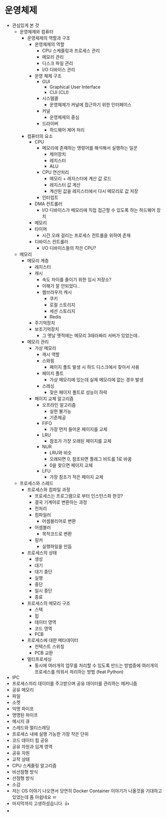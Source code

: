 # 운영체제
* 관심있게 본 것
    * 운영체제와 컴퓨터
        * 운영체제의 역할과 구조
            * 운영체제의 역할
                * CPU 스케줄링과 프로세스 관리
                * 메모리 관리
                * 디스크 파일 관리
                * I/O 디바이스 관리
            * 운영 체제 구조
                * GUI
                    * Graphical User Interface
                    * CUI (CLI)
                * 시스템콜
                    * 운영체제가 커널에 접근하기 위한 인터페이스
                * 커널
                    * 운영체제의 중심
                * 드라이버
                    * 하드웨어 제어 처리
        * 컴퓨터의 요소
            * CPU
                * 메모리에 존재하는 명령어를 해석해서 실행하는 일꾼
                    * 제어장치
                    * 레지스터
                    * ALU
                * CPU 연산처리
                    * 메모리 + 레지스터에 계산 값 로드
                    * 레지스터 값 계산
                    * 계산된 값을 레지스터에서 다시 메모리로 값 저장
                * 인터럽트
            * DMA 컨트롤러
                * I/O 디바이스가 메모리에 직접 접근할 수 있도록 하는 하드웨어 장치
            * 메모리
            * 타이머
                * 시간 오래 걸리는 프로세스 컨트롤을 위하여 존재
            * 디바이스 컨트롤러
                * I/O 디바이스들의 작은 CPU?
    * 메모리
        * 메모리 계층
            * 레지스터
            * 캐시
                * 속도 차이를 줄이기 위한 임시 저장소?
                * 이해가 잘 안되었다..
                * 웹브라우저 캐시
                    * 쿠키
                    * 로컬 스토리지
                    * 세션 스토리지
                    * Redis
            * 주기억장치
            * 보조기억장치
                * 그 옛날 옛적에는 메모리 3테라짜리 서버가 있었는데..
        * 메모리 관리
            * 가상 메모리
                * 캐시 역할
                * 스와핑
                    * 페이지 폴트 발생 시 하드 디스크에서 찾아서 사용
                * 페이지 폴트
                    * 가상 메모리에 있는데 실제 메모리에 없는 경우 발생
                * 스레싱
                    * 잦은 페이지 폴트로 성능이 하락
            * 페이지 교체 알고리즘
                * 오프라인 알고리즘
                    * 실현 불가능
                    * 기준제공
                * FIFO
                    * 가장 먼저 들어온 페이지를 교체
                * LRU
                    * 참조가 가장 오래된 페이지를 교체
                * NUR
                    * LRU와 비슷
                    * 오래되면 0, 참조되면 플래그 비트를 1로 바꿈
                    * 0을 찾으면 페이지 교체
                * LFU
                    * 가장 참조가 적은 페이지 교체
    * 프로세스와 스레드
        * 프로세스와 컴파일 과정
            * 프로세스는 프로그램으로 부터 인스턴스화 한것?
            * 결국 기계어로 변환하는 과정
            * 전처리
            * 컴파일러
                * 어셈블리어로 변환
            * 어셈블러
                * 목적코드로 변환
            * 링커
                * 실행파일을 만듬
        * 프로세스의 상태
            * 생성
            * 대기
            * 대기 중단
            * 실행
            * 중단
            * 일시 중단
            * 종료
        * 프로세스의 메모리 구조
            * 스택
            * 힙
            * 데이터 영역
            * 코드 영역
            * PCB
        * 프로세스에 대한 메타데이터
            * 컨텍스트 스위칭
            * PCB 교환
        * 멀티프로세싱
            * 동시에 여러개의 업무를 처리할 수 있도록 만드는 방법중에 여러개의 프로세스를 띄워서 처리하는 방법 (feat Python)
* IPC
* 프로세스끼리 데이터를 주고받으며 공유 데이터를 관리하는 메커니즘
* 공유 메모리
* 파일
* 소켓
* 익명 파이프
* 명명된 파이프
* 메시지 큐
* 스레드와 멀티스레딩
* 프로세스 내에 실행 가능한 가장 작은 단위
* 코드 데이터 힙 공유
* 공유 자원과 임계 영역
* 공유 자원
* 교착 상태
* CPU 스케줄링 알고리즘
* 비선점형 방식
* 선점형 방식
* 소감
* 저는 OS 이야기 나오면서 당연히 Docker Container 이야기가 나올것을 기대하고 있었는데 좀 아쉽네요 ㅠ
* 마지막까지 고생하셨습니다. 👍
* 